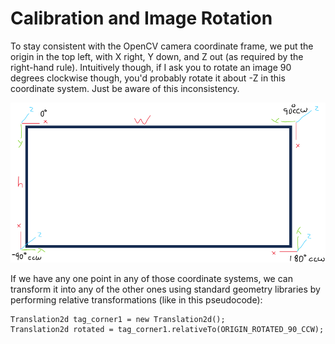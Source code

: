 # Calibration and Image Rotation

To stay consistent with the OpenCV camera coordinate frame, we put the origin in the top left, with X right, Y down, and Z out (as required by the right-hand rule). Intuitively though, if I ask you to rotate an image 90 degrees clockwise though, you'd probably rotate it about -Z in this coordinate system. Just be aware of this inconsistency.

![](images/image_corner_frames.png)

If we have any one point in any of those coordinate systems, we can transform it into any of the other ones using standard geometry libraries by performing relative transformations (like in this pseudocode):

```
Translation2d tag_corner1 = new Translation2d();
Translation2d rotated = tag_corner1.relativeTo(ORIGIN_ROTATED_90_CCW);
```
